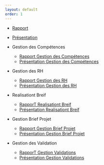 ```yaml
---
layout: default
order: 1
---
```



- [Rapport](https://aminaassaid1.github.io/soli-lms/documentation/) 
- [Présentation](https://aminaassaid1.github.io/soli-lms/documentation/presentation.html#/) 

- Gestion des Compétences
    - [Rapport Gestion des Compétences](https://solicoders.github.io/soli-lms/documentation/GestionCompetences/)
    - [Présentation Gestion des Compétences](https://solicoders.github.io/soli-lms/documentation/GestionCompetences/presentation.html#/)
  
- Gestion des RH
    - [Rapport Gestion des RH](https://solicoders.github.io/soli-lms/documentation/GestionRH/)
    - [Présentation Gestion des RH](https://solicoders.github.io/soli-lms/documentation/GestionRH/presentation.html#/)
  
- Realisationt Breif
    - [RapporT Realisationt Breif](https://solicoders.github.io/soli-lms/documentation/RealisationtBreif/)
    - [Présentation Realisationt Breif](https://solicoders.github.io/soli-lms/documentation/RealisationtBreif/presentation.html#/)

- Gestion Brief Projet
    - [Rapport Gestion Brief Projet](https://solicoders.github.io/soli-lms/documentation/GestionBriefProjet/)
    - [Présentation Gestion Brief Projet](https://solicoders.github.io/soli-lms/documentation/GestionBriefProjet/presentation.html#/)
  
- Gestion des Validation
    - [RapporT Gestion Validations](https://solicoders.github.io/soli-lms/documentation/GestionValidations/)
    - [Présentation Gestion Validations](https://solicoders.github.io/soli-lms/documentation/GestionValidations/presentation.html#/)